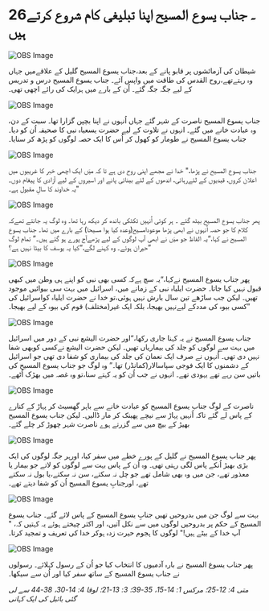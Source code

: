 # 26۔ جناب یسوع المسیح اپنا تبلیغی کام شروع کرتے ہیں

![OBS Image](https://cdn.door43.org/obs/jpg/360px/obs-en-26-01.jpg)

شیطان کی آزمائشوں پر قابو پانے کے بعد،جناب یسوع المسیح گلیل کے علاقےمیں جہاں وہ رہتےتھے،روح القدس کی طاقت میں واپس آئے۔ جناب یسوع المسیح درس و تدریس کے لیے جگہ جگہ گئے۔ اُن کے بارے میں ہرایک کی رائے اچھی تھی۔

![OBS Image](https://cdn.door43.org/obs/jpg/360px/obs-en-26-02.jpg)

جناب یسوع المسیح ناصرت کے شہر گئے جہاں اُنہوں نے اپنا بچپن گزارا تھا۔ سبت کے دن، وہ عبادت خانے میں گئے۔ انہوں نے تلاوت کے لیے حضرت یسعیاہ نبی کا صحیفہ اُن کو دیا۔ جناب یسوع المسیح نے طومار کو کھول کر اُس کا ایک حصہ لوگوں کو پڑھ کر سنایا۔

![OBS Image](https://cdn.door43.org/obs/jpg/360px/obs-en-26-03.jpg)

جناب یسوع المسیح نے پڑھا،" خدا نے مجھے اپنی روح دی ہے تا کہ میَں ایک اچھی خبر کا غریبوں میں اعلان کروں، قیدیوں کے لئےرہائی، اندھوں کے لئے بینائی پانے اور اسیروں کے لیے آزادی کا پیغام دوں۔ یہ خداوند کا سالِ مقبول ہے۔"

![OBS Image](https://cdn.door43.org/obs/jpg/360px/obs-en-26-04.jpg)

پھر جناب یسوع المسیح بیٹھ گئے ۔ ہر کوئی اُنہیں ٹکٹکی باندھ کر دیکھ رہا تھا۔ وہ لوگ یہ جانتے تھےکہ کلام کا جو حصہ اُنہوں نے ابھی پڑھا موعودامسیح(وعدہ کیا ہوا مسیحا) کے بارے میں تھا۔ جناب یسوع المسیح نے کہا،“یہ الفاظ جو میَں نے ابھی آپ لوگوں کے لیے پڑھےآج پورے ہو گئے ہیں۔” تمام لوگ حیران ہوئے۔ وہ کہنے لگے،“کیا یہ یوسف کا بیٹا نہیں ہے؟”

![OBS Image](https://cdn.door43.org/obs/jpg/360px/obs-en-26-05.jpg)

پھر جناب یسوع المسیح نےکہا،“یہ سچ ہےکہ کسی بھی نبی کو اپنے ہی وطن میں کبھی قبول نہیں کیا جاتا۔ حضرت ایلیاہ نبی کے زمانے میں، اسرائیل میں بہت سی بیوائیں موجود تھیں۔ لیکن جب ساڑھے تین سال بارش نہیں ہوئی،تو خدا نے حضرت ایلیاہ کواسرائیل کی کسی بیوہ کی مددکے لیےنہیں بھیجا، بلکہ ایک غیر(مختلف) قوم کی بیوہ کے لیے بھیجا۔”

![OBS Image](https://cdn.door43.org/obs/jpg/360px/obs-en-26-06.jpg)

جناب یسوع المسیح نے یہ کہنا جاری رکھا،“اور حضرت الیشع نبی کے دور میں اسرائیل میں بہت سے لوگوں کو جلد کی بیماریاں تھیں۔ لیکن حضرت الیشع نےکسی کوبھی شفا نہیں دی تھی۔ اُنہوں نے صرف ایک نعمان کی جلد کی بیماری کو شفا دی تھی جو اسرائیل کے دشمنوں کا ایک فوجی سپاسالار(کمانڈر) تھا۔” وہ لوگ جو جناب یسوع المسیح کی باتیں سن رہے تھے یہودی تھے۔ انہوں نے جب اُن کو یہ کہتے سنا،تو وہ غصہ میں بھڑک اُٹھے۔

![OBS Image](https://cdn.door43.org/obs/jpg/360px/obs-en-26-07.jpg)

ناصرت کے لوگ جناب یسوع المسیح کو عبادت خانے سے باہر گھسیٹ کر پہاڑ کے کنارے کے پاس لے گئے تاکہ اُنہیں پہاڑ سے نیچے پھینک کر مار ڈالیں۔ لیکن جناب یسوع المسیح بھیڑ کے بیچ میں سے گزرتے ہوے ناصرت شہر چھوڑ کر چلے گئے۔

![OBS Image](https://cdn.door43.org/obs/jpg/360px/obs-en-26-08.jpg)

پھر جناب یسوع المسیح نے گلیل کے پورے خطے میں سفر کیا، اورہر جگہ لوگوں کی ایک بڑی بھیڑ اُنکے پاس لگی رہتی تھی۔ وہ اُن کے پاس بہت سے لوگوں کو لاتے جو بیمار یا معذور تھے، جن میں وہ بھی شامل تھے جو چل نہ سکتے، سن نہ سکتے،یا بول نہ سکتے تھے، اورجنابِ يسوع المسیح اُن کو شفا دیتے تھے۔

![OBS Image](https://cdn.door43.org/obs/jpg/360px/obs-en-26-09.jpg)

بہت سے لوگ جن میں بدروحیں تھیں جنابِ یسوع المسیح کے پاس لائے گئے۔ جناب یسوع المسیح کے حکم پر بدروحیں لوگوں میں سے نکل آتيں، اور اکثر چیختے ہوئے یہ کہتیں کہ، " آپ خدا کے بیٹے ہیں!" لوگوں کا ہجوم حیرت زدہ ہوکر خدا کی تعریف و تمجید کرتا۔

![OBS Image](https://cdn.door43.org/obs/jpg/360px/obs-en-26-10.jpg)

پھر جناب یسوع المسیح نے بارہ آدمیوں کا انتخاب کیا جو اُن کے رسول کہلائے۔ رسولوں نے جناب یسوع المسیح کے ساتھ سفر کیا اور اُن سے سیکھا۔

_متی 4: 12-25؛ مرکس 1: 14-15، 35-39؛ 3: 13-21؛ لوقا 4: 14-30، 38-44 سے لی گئی بائبل کی ایک کہانی_
